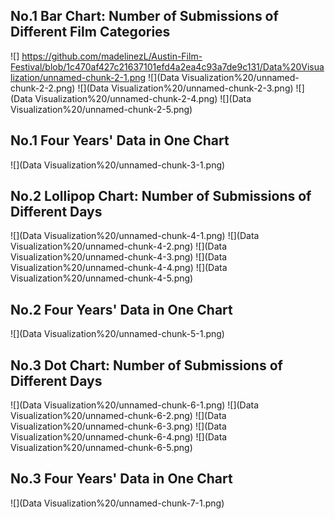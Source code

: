 No.1 Bar Chart: Number of Submissions of Different Film Categories
------------------------------------------------------------------

![] https://github.com/madelinezL/Austin-Film-Festival/blob/1c470af427c21637101efd4a2ea4c93a7de9c131/Data%20Visualization/unnamed-chunk-2-1.png
![](Data Visualization%20/unnamed-chunk-2-2.png)
![](Data Visualization%20/unnamed-chunk-2-3.png)
![](Data Visualization%20/unnamed-chunk-2-4.png)
![](Data Visualization%20/unnamed-chunk-2-5.png)

No.1 Four Years' Data in One Chart
-----------------------------------

![](Data Visualization%20/unnamed-chunk-3-1.png)

No.2 Lollipop Chart: Number of Submissions of Different Days
------------------------------------------------------------

![](Data Visualization%20/unnamed-chunk-4-1.png)
![](Data Visualization%20/unnamed-chunk-4-2.png)
![](Data Visualization%20/unnamed-chunk-4-3.png)
![](Data Visualization%20/unnamed-chunk-4-4.png)
![](Data Visualization%20/unnamed-chunk-4-5.png)

No.2 Four Years' Data in One Chart
-----------------------------------

![](Data Visualization%20/unnamed-chunk-5-1.png)

No.3 Dot Chart: Number of Submissions of Different Days
-------------------------------------------------------

![](Data Visualization%20/unnamed-chunk-6-1.png)
![](Data Visualization%20/unnamed-chunk-6-2.png)
![](Data Visualization%20/unnamed-chunk-6-3.png)
![](Data Visualization%20/unnamed-chunk-6-4.png)
![](Data Visualization%20/unnamed-chunk-6-5.png)

No.3 Four Years' Data in One Chart
-----------------------------------

![](Data Visualization%20/unnamed-chunk-7-1.png)

